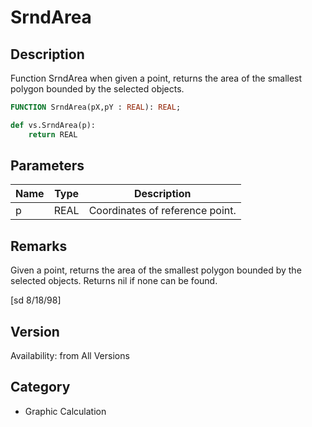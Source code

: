 # SrndArea

## Description
Function SrndArea when given a point, returns the area of the smallest polygon bounded by the selected objects.

```pascal
FUNCTION SrndArea(pX,pY : REAL): REAL;
```

```python
def vs.SrndArea(p):
    return REAL
```

## Parameters
|Name|Type|Description|
|---|---|---|
|p|REAL|Coordinates of reference point.|

## Remarks
Given a point, returns the area of the smallest polygon bounded by the selected objects.  Returns nil if none can be found. 

[sd 8/18/98]

## Version
Availability: from All Versions

## Category
* Graphic Calculation

